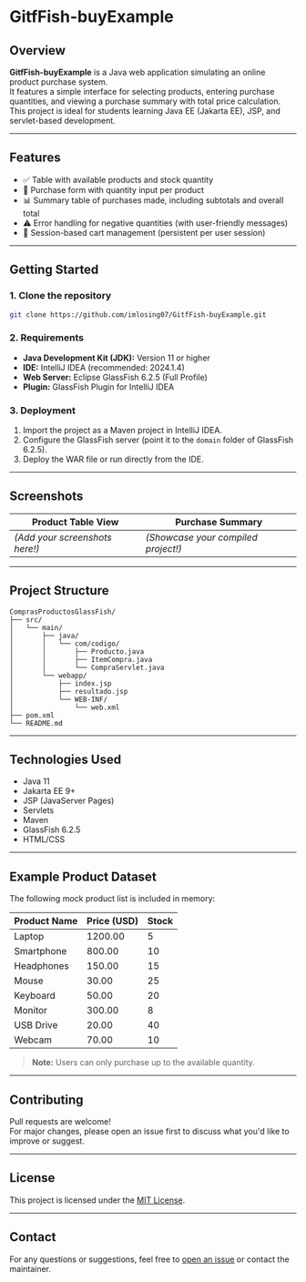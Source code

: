 # GitfFish-buyExample

## Overview

**GitfFish-buyExample** is a Java web application simulating an online product purchase system.  
It features a simple interface for selecting products, entering purchase quantities, and viewing a purchase summary with total price calculation.  
This project is ideal for students learning Java EE (Jakarta EE), JSP, and servlet-based development.

---

## Features

- ✅ Table with available products and stock quantity  
- 🛒 Purchase form with quantity input per product  
- 📊 Summary table of purchases made, including subtotals and overall total  
- ⚠️ Error handling for negative quantities (with user-friendly messages)  
- 💾 Session-based cart management (persistent per user session)

---

## Getting Started

### 1. Clone the repository

```bash
git clone https://github.com/imlosing07/GitfFish-buyExample.git
```

### 2. Requirements

- **Java Development Kit (JDK):** Version 11 or higher
- **IDE:** IntelliJ IDEA (recommended: 2024.1.4)
- **Web Server:** Eclipse GlassFish 6.2.5 (Full Profile)
- **Plugin:** GlassFish Plugin for IntelliJ IDEA

### 3. Deployment

1. Import the project as a Maven project in IntelliJ IDEA.
2. Configure the GlassFish server (point it to the `domain` folder of GlassFish 6.2.5).
3. Deploy the WAR file or run directly from the IDE.

---

## Screenshots

| **Product Table View** | **Purchase Summary** |
|------------------------|---------------------|
| *(Add your screenshots here!)* | *(Showcase your compiled project!)* |

---

## Project Structure

```
ComprasProductosGlassFish/
├── src/
│   └── main/
│       ├── java/
│       │   └── com/codigo/
│       │       ├── Producto.java
│       │       ├── ItemCompra.java
│       │       └── CompraServlet.java
│       └── webapp/
│           ├── index.jsp
│           ├── resultado.jsp
│           └── WEB-INF/
│               └── web.xml
├── pom.xml
└── README.md
```

---

## Technologies Used

- Java 11
- Jakarta EE 9+
- JSP (JavaServer Pages)
- Servlets
- Maven
- GlassFish 6.2.5
- HTML/CSS

---

## Example Product Dataset

The following mock product list is included in memory:

| Product Name | Price (USD) | Stock |
|--------------|-------------|-------|
| Laptop       | 1200.00     | 5     |
| Smartphone   | 800.00      | 10    |
| Headphones   | 150.00      | 15    |
| Mouse        | 30.00       | 25    |
| Keyboard     | 50.00       | 20    |
| Monitor      | 300.00      | 8     |
| USB Drive    | 20.00       | 40    |
| Webcam       | 70.00       | 10    |

> **Note:** Users can only purchase up to the available quantity.

---

## Contributing

Pull requests are welcome!  
For major changes, please open an issue first to discuss what you'd like to improve or suggest.

---

## License

This project is licensed under the [MIT License](LICENSE).

---

## Contact

For any questions or suggestions, feel free to [open an issue](https://github.com/imlosing07/GitfFish-buyExample/issues) or contact the maintainer.
